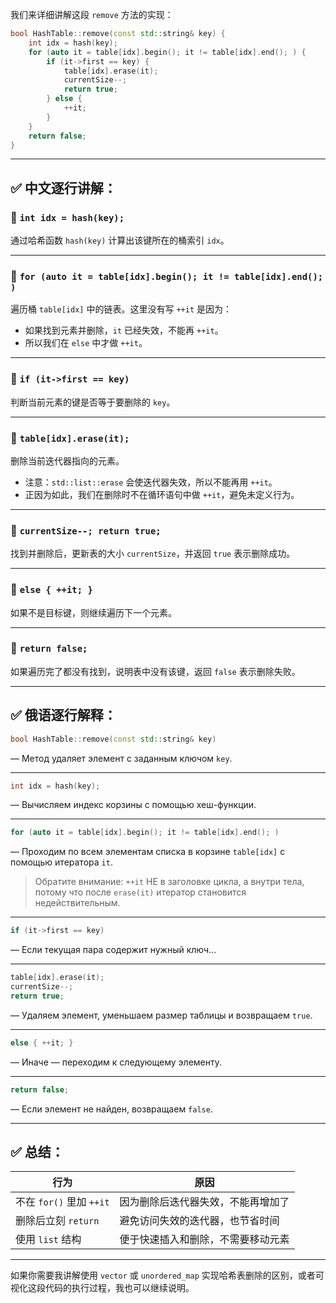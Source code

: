 我们来详细讲解这段 `remove` 方法的实现：

```cpp
bool HashTable::remove(const std::string& key) {
    int idx = hash(key);
    for (auto it = table[idx].begin(); it != table[idx].end(); ) {
        if (it->first == key) {
            table[idx].erase(it);
            currentSize--;
            return true;
        } else {
            ++it;
        }
    }
    return false;
}
```

---

## ✅ 中文逐行讲解：

### 🔹 `int idx = hash(key);`

通过哈希函数 `hash(key)` 计算出该键所在的桶索引 `idx`。

---

### 🔹 `for (auto it = table[idx].begin(); it != table[idx].end(); )`

遍历桶 `table[idx]` 中的链表。这里没有写 `++it` 是因为：

* 如果找到元素并删除，`it` 已经失效，不能再 `++it`。
* 所以我们在 `else` 中才做 `++it`。

---

### 🔹 `if (it->first == key)`

判断当前元素的键是否等于要删除的 `key`。

---

### 🔹 `table[idx].erase(it);`

删除当前迭代器指向的元素。

* 注意：`std::list::erase` 会使迭代器失效，所以不能再用 `++it`。
* 正因为如此，我们在删除时不在循环语句中做 `++it`，避免未定义行为。

---

### 🔹 `currentSize--; return true;`

找到并删除后，更新表的大小 `currentSize`，并返回 `true` 表示删除成功。

---

### 🔹 `else { ++it; }`

如果不是目标键，则继续遍历下一个元素。

---

### 🔹 `return false;`

如果遍历完了都没有找到，说明表中没有该键，返回 `false` 表示删除失败。

---

## ✅ 俄语逐行解释：

```cpp
bool HashTable::remove(const std::string& key)
```

— Метод удаляет элемент с заданным ключом `key`.

---

```cpp
int idx = hash(key);
```

— Вычисляем индекс корзины с помощью хеш-функции.

---

```cpp
for (auto it = table[idx].begin(); it != table[idx].end(); )
```

— Проходим по всем элементам списка в корзине `table[idx]` с помощью итератора `it`.

> Обратите внимание: `++it` НЕ в заголовке цикла, а внутри тела, потому что после `erase(it)` итератор становится недействительным.

---

```cpp
if (it->first == key)
```

— Если текущая пара содержит нужный ключ...

---

```cpp
table[idx].erase(it);
currentSize--;
return true;
```

— Удаляем элемент, уменьшаем размер таблицы и возвращаем `true`.

---

```cpp
else { ++it; }
```

— Иначе — переходим к следующему элементу.

---

```cpp
return false;
```

— Если элемент не найден, возвращаем `false`.

---

## ✅ 总结：

| 行为                   | 原因                |
| -------------------- | ----------------- |
| 不在 `for()` 里加 `++it` | 因为删除后迭代器失效，不能再增加了 |
| 删除后立刻 `return`       | 避免访问失效的迭代器，也节省时间  |
| 使用 `list` 结构         | 便于快速插入和删除，不需要移动元素 |

---

如果你需要我讲解使用 `vector` 或 `unordered_map` 实现哈希表删除的区别，或者可视化这段代码的执行过程，我也可以继续说明。
